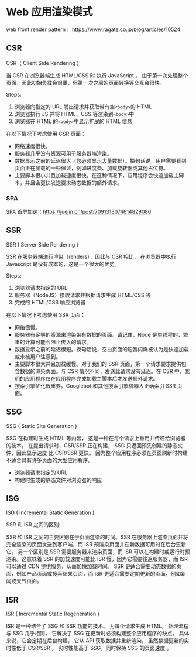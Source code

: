 # Web 应用渲染模式

web front render pattern：
https://www.ragate.co.jp/blog/articles/10524

## CSR

CSR（ Client Side Rendering ）

当 CSR 在浏览器端生成 HTML/CSS 时 执行 JavaScript 。
由于第一次处理整个页面，因此初始负载会很重，但第一次之后的页面转换等交互会很快。

Steps:

1. 浏览器向指定的 URL 发出请求并获取带有空`<body>`的 HTML
2. 浏览器执行 JS 并将 HTML、CSS 等渲染到`<body>`中
3. 浏览器在 HTML 的`<body>`中显示扩展的 HTML 信息

在以下情况下考虑使用 CSR 页面：

- 网络速度很快。
- 服务器几乎没有资源可用于服务器端渲染。
- 数据显示之前的延迟很大（您必须显示大量数据）。换句话说，用户需要看到页面正在加载的一些保证，例如进度条、加载旋转器或其他占位符。
- 主要脚本很小并且加载速度很快。在这种情况下，应用程序会快速加载主脚本，并且会更快发送要求动态数据的额外请求。

### SPA

SPA 首屏加速：https://juejin.cn/post/7091313074614829086

## SSR

SSR ( Server Side Rendering )

SSR 在服务器端进行渲染（renders），因此与 CSR 相比， 在浏览器中执行 Javascript 是没有成本的，这是一个很大的优势。

Steps:

1. 浏览器请求指定的 URL
2. 服务器（NodeJS）接收请求并根据请求生成 HTML/CSS 等
3. 完成的 HTML/CSS 响应浏览器

在以下情况下考虑使用 SSR 页面：

- 网络很慢。
- 服务器有足够的资源来渲染带有数据的页面。请记住，Node 是单线程的，繁重的计算可能会阻止传入的请求。
- 数据显示之前的延迟很短。换句话说，空白页面的短暂闪烁被认为是快速加载或未被用户注意到。
- 主要脚本很大并且加载缓慢。对于我们的 SSR 页面，第一个请求要求提供包含数据的渲染页面。与 CSR 情况不同，发送此请求没有延迟。在 CSR 中，我们的应用程序仅在应用程序完成加载主脚本后才发送额外请求。
- 搜索引擎优化很重要。Googlebot 和其他搜索引擎机器人正确索引 SSR 页面。

## SSG

SSG ( Static Site Generation )

SSG 在构建时生成 HTML 等内容，
这是一种在每个请求上重用并传递给浏览器的技术。
在提出请求时，CSR/SSR 正在构建，
SSG 只返回预先创建的静态文件，因此显示速度 比 CSR/SSR 更快。
因为整个应用程序必须在页面刷新时构建
不适合具有许多页面的大型应用程序。

- 浏览器请求指定的 URL
- 构建时生成的静态文件对浏览器的响应

## ISG

ISG ( Incremental Static Generation )

SSR 和 ISR 之间的区别:

SSR 和 ISR 之间的主要区别在于页面渲染的时间。SSR 在服务器上渲染页面并将完全渲染的页面发送到客户端，而 ISR 预渲染页面并在新数据可用时在后台更新它。
另一个区别是 SSR 需要服务器来渲染页面，而 ISR 可以在构建时或运行时预渲染。这意味着 SSR 的加载速度可能比 ISR 慢，因为它需要往返服务器，而 ISR 可以通过 CDN 提供服务，从而加快加载时间。
SSR 更适合需要动态数据的页面，例如产品页面或搜索结果页面，而 ISR 更适合需要定期更新的页面，例如新闻或天气页面。

## ISR

ISR ( Incremental Static Regeneration )

ISR 是一种结合了 SSG 和 SSR 功能的技术。
为每个请求生成 HTML。
处理流程与 SSG 几乎相同，
它解决了 SSG 在更新时必须构建整个应用程序的缺点。
具体来说，它会定期在后台构建，
它从 API 获取数据并重新渲染。
虽然数据更新的实时性低于 CSR/SSR ，
实时性能高于 SSG，同时保持 SSG 的页面速度 。
